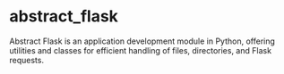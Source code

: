 # abstract_flask
Abstract Flask is an application development module in Python, offering utilities and classes for efficient handling of files, directories, and Flask requests.
